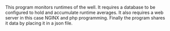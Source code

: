 This program monitors runtimes of the well.  It requires a database
to be configured to hold and accumulate runtime averages.
It also requires a web server in this case NGINX and php programming.
Finally the program shares it data by placing it in a json file.